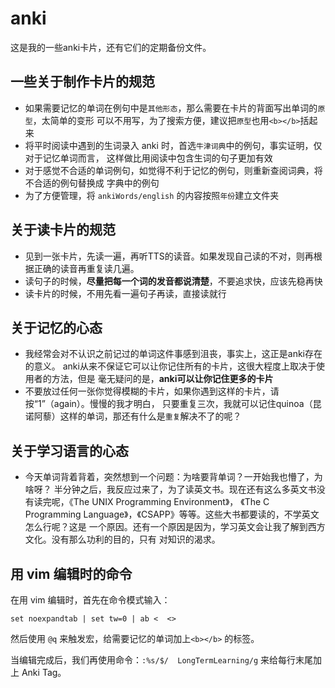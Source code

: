 # anki
这是我的一些anki卡片，还有它们的定期备份文件。

## 一些关于制作卡片的规范
- 如果需要记忆的单词在例句中是`其他形态`，那么需要在卡片的背面写出单词的`原型`，太简单的变形
可以不用写，为了搜索方便，建议把`原型`也用`<b></b>`括起来
- 将平时阅读中遇到的生词录入 anki 时，首选`牛津词典`中的例句，事实证明，仅对于记忆单词而言，
这样做比用阅读中包含生词的句子更加有效
- 对于感觉不合适的单词例句，如觉得不利于记忆的例句，则重新查阅词典，将不合适的例句替换成
字典中的例句
- 为了方便管理，将 `ankiWords/english` 的内容按照`年份`建立文件夹

## 关于读卡片的规范
- 见到一张卡片，先读一遍，再听TTS的读音。如果发现自己读的不对，则再根据正确的读音再重复读几遍。
- 读句子的时候，**尽量把每一个词的发音都说清楚**，不要追求快，应该先稳再快
- 读卡片的时候，不用先看一遍句子再读，直接读就行

## 关于记忆的心态
- 我经常会对不认识之前记过的单词这件事感到沮丧，事实上，这正是anki存在的意义。
anki从来不保证它可以让你记住所有的卡片，这很大程度上取决于使用者的方法，但是
毫无疑问的是，**anki可以让你记住更多的卡片**
- 不要放过任何一张你觉得模糊的卡片，如果你遇到这样的卡片，请按“1”（again）。慢慢的我才明白，
只要重复三次，我就可以记住quinoa（昆诺阿藜）这样的单词，那还有什么是`重复`解决不了的呢？

## 关于学习语言的心态
- 今天单词背着背着，突然想到一个问题：为啥要背单词？一开始我也懵了，为啥呀？
半分钟之后，我反应过来了，为了读英文书。现在还有这么多英文书没有读完呢，《The UNIX Programming Environment》，
《The C Programming Language》，《CSAPP》等等。这些大书都要读的，不学英文怎么行呢？这是
一个原因。还有一个原因是因为，学习英文会让我了解到西方文化。没有那么功利的目的，只有
对知识的渴求。

## 用 vim 编辑时的命令
在用 vim 编辑时，首先在命令模式输入：
```vimscript
set noexpandtab | set tw=0 | ab <  <>
```

然后使用 `@q` 来触发宏，给需要记忆的单词加上`<b></b>` 的标签。

当编辑完成后，我们再使用命令：`:%s/$/	LongTermLearning/g` 来给每行末尾加上 Anki Tag。
